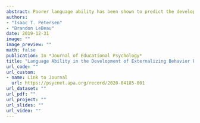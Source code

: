 ```yaml
---
abstract: Poorer language ability has been shown to predict the development of externalizing behavior problems such as aggression and conduct problems. However, the developmental process that links poorer language ability to externalizing problems is unclear. The present study examined (a) whether withinchild changes in language ability predict within-child changes in externalizing problems, (b) whether social skills are a potential mechanism that explains the association between language ability and externalizing problems, and (c) whether there are sex-related differences in the association between language ability and externalizing problems. The present study examined these questions in children (N = 1,364) followed annually from 4 to 10 years of age. Language ability was assessed by a measure of receptive language (i.e., vocabulary). Externalizing problems were rated by mothers and teachers. Social skills were rated by mothers, fathers, and teachers. Findings showed that within-child changes in language ability predicted within-child changes in externalizing problems, even controlling for the family’s income-to-needs ratio. We found that social skills partially mediated the association between poorer language ability and later externalizing problems, but this was limited to a between-person effect. There was not strong evidence of sex-related differences in the association. Findings suggest that language ability may play a role in the development of externalizing problems for boys and girls, and that social skills may be a mechanism that partially explains how poorer language ability leads to the development of externalizing problems. Or, alternatively, language ability, social skills, and externalizing problems may partially share common causes.
authors: 
- "Isaac T. Petersen"
- "Brandon LeBeau" 
date: 2019-12-31
image: ""
image_preview: ""
math: false
publication: In *Journal of Educational Psychology*
title: "Language Ability in the Development of Externalizing Behavior Problems in Childhood"
url_code: ""
url_custom:
- name: Link to Journal
  url: https://psycnet.apa.org/record/2020-04185-001
url_dataset: ""
url_pdf: ""
url_project: ""
url_slides: ""
url_video: ""
---
```


